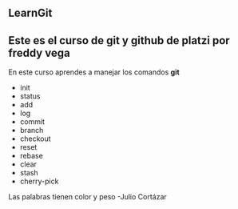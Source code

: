 ## LearnGit
Este es el curso de git y github de platzi por freddy vega
---
En este curso aprendes a manejar los comandos **git**

+ init
+ status
+ add
+ log
+ commit 
+ branch
+ checkout
+ reset
+ rebase
+ clear
+ stash
+ cherry-pick


Las palabras tienen color y peso -Julio Cortázar

